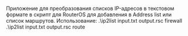 Приложение для преобразования списков IP-адресов в текстовом формате в скрипт для RouterOS для добавления в Address list или список маршрутов.
Использование:
.\ip2list input.txt output.rsc firewall
.\ip2list input.txt output.rsc route
